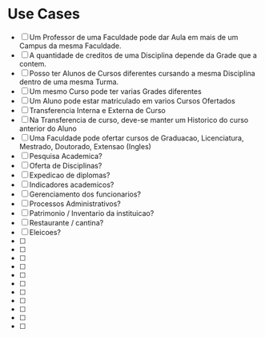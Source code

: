 # Use Cases

- [ ] Um Professor de uma Faculdade pode dar Aula em mais de um Campus da mesma Faculdade.
- [ ] A quantidade de creditos de uma Disciplina depende da Grade que a contem.
- [ ] Posso ter Alunos de Cursos diferentes cursando a mesma Disciplina dentro de uma mesma Turma.
- [ ] Um mesmo Curso pode ter varias Grades diferentes
- [ ] Um Aluno pode estar matriculado em varios Cursos Ofertados
- [ ] Transferencia Interna e Externa de Curso
- [ ] Na Transferencia de curso, deve-se manter um Historico do curso anterior do Aluno
- [ ] Uma Faculdade pode ofertar cursos de Graduacao, Licenciatura, Mestrado, Doutorado, Extensao (Ingles)
- [ ] Pesquisa Academica?
- [ ] Oferta de Disciplinas?
- [ ] Expedicao de diplomas?
- [ ] Indicadores academicos?
- [ ] Gerenciamento dos funcionarios?
- [ ] Processos Administrativos?
- [ ] Patrimonio / Inventario da instituicao?
- [ ] Restaurante / cantina?
- [ ] Eleicoes?
- [ ] 
- [ ] 
- [ ] 
- [ ] 
- [ ] 
- [ ] 
- [ ] 
- [ ] 
- [ ] 
- [ ] 
- [ ] 
